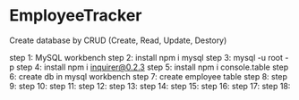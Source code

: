 # EmployeeTracker

Create database by CRUD (Create, Read, Update, Destory)

step 1: MySQL workbench
step 2: install npm i mysql
step 3: mysql -u root -p
step 4: install npm i inquirer@0.2.3
step 5: install npm i console.table
step 6: create db in mysql workbench
step 7: create employee table
step 8:
step 9:
step 10:
step 11:
step 12:
step 13:
step 14:
step 15:
step 16:
step 17:
step 18:
